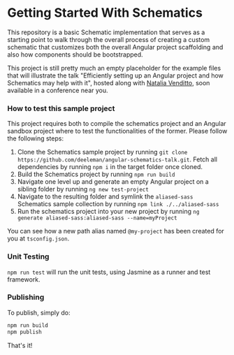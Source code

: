 # Getting Started With Schematics

This repository is a basic Schematic implementation that serves as a starting point to walk through the overall process of creating a custom schematic that customizes both the overall Angular project scaffolding and also how components should be bootstrapped.

This project is still pretty much an empty placeholder for the example files that will illustrate the talk "Efficiently setting up an Angular project and how Schematics may help with it", hosted along with [Natalia Venditto](https://twitter.com/AnfibiaCreativa), soon available in a conference near you.

### How to test this sample project

This project requires both to compile the schematics project and an Angular sandbox project where to test the functionalities of the former. Please follow the following steps:

1. Clone the Schematics sample project by running `git clone https://github.com/deeleman/angular-schematics-talk.git`. Fetch all dependencies by running `npm i` in the target folder once cloned.
2. Build the Schematics project by running `npm run build`
3. Navigate one level up and generate an empty Angular project on a sibling folder by running `ng new test-project`
4. Navigate to the resulting folder and symlink the `aliased-sass` Schematics sample collection by running `npm link ./../aliased-sass`
5. Run the schematics project into your new project by running `ng generate aliased-sass:aliased-sass --name=myProject`

You can see how a new path alias named `@my-project` has been created for you at `tsconfig.json`.

### Unit Testing

`npm run test` will run the unit tests, using Jasmine as a runner and test framework.

### Publishing

To publish, simply do:

```bash
npm run build
npm publish
```

That's it!
 